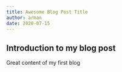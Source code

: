 ```yaml
---
title: Awesome Blog Post Title
author: arman
date: 2020-07-15
---
```


## Introduction to my blog post

Great content of my first blog
